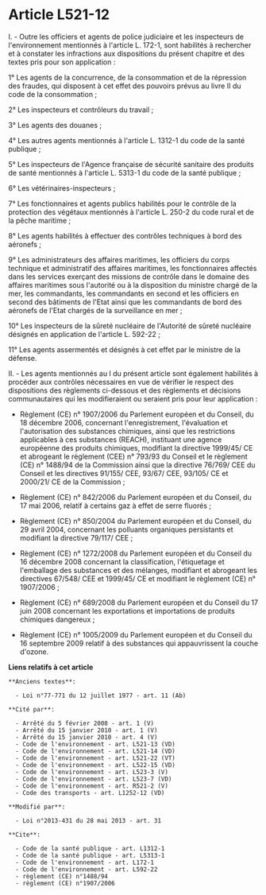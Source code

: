 # Article L521-12

I. - Outre les officiers et agents de police judiciaire et les inspecteurs de l'environnement mentionnés à l'article L.
172-1, sont habilités à rechercher et à constater les infractions aux dispositions du présent chapitre et des textes pris
pour son application : 

1° Les agents de la concurrence, de la consommation et de la répression des fraudes, qui disposent à cet effet des pouvoirs
prévus au livre II du code de la consommation ; 

2° Les inspecteurs et contrôleurs du travail ; 

3° Les agents des douanes ; 

4° Les autres agents mentionnés à l'article L. 1312-1 du code de la santé publique ; 

5° Les inspecteurs de l'Agence française de sécurité sanitaire des produits de santé mentionnés à l'article L. 5313-1 du code
de la santé publique ; 

6° Les vétérinaires-inspecteurs ; 

7° Les fonctionnaires et agents publics habilités pour le contrôle de la protection des végétaux mentionnés à l'article L.
250-2 du code rural et de la pêche maritime ; 

8° Les agents habilités à effectuer des contrôles techniques à bord des aéronefs ; 

9° Les administrateurs des affaires maritimes, les officiers du corps technique et administratif des affaires maritimes, les
fonctionnaires affectés dans les services exerçant des missions de contrôle dans le domaine des affaires maritimes sous
l'autorité ou à la disposition du ministre chargé de la mer, les commandants, les commandants en second et les officiers en
second des bâtiments de l'Etat ainsi que les commandants de bord des aéronefs de l'Etat chargés de la surveillance en mer ; 

10° Les inspecteurs de la sûreté nucléaire de l'Autorité de sûreté nucléaire désignés en application de l'article L.
592-22 ; 

11° Les agents assermentés et désignés à cet effet par le ministre de la défense.

II. - Les agents mentionnés au I du présent article sont également habilités à procéder aux contrôles nécessaires en vue de
vérifier le respect des dispositions des règlements ci-dessous et des règlements et décisions communautaires qui les
modifieraient ou seraient pris pour leur application :

- Règlement (CE) n° 1907/2006 du Parlement européen et du Conseil, du 18 décembre 2006, concernant l'enregistrement,
l'évaluation et l'autorisation des substances chimiques, ainsi que les restrictions applicables à ces substances (REACH),
instituant une agence européenne des produits chimiques, modifiant la directive 1999/45/ CE et abrogeant le règlement (CEE)
n° 793/93 du Conseil et le règlement (CE) n° 1488/94 de la Commission ainsi que la directive 76/769/ CEE du Conseil et les
directives 91/155/ CEE, 93/67/ CEE, 93/105/ CE et 2000/21/ CE de la Commission ;

- Règlement (CE) n° 842/2006 du Parlement européen et du Conseil, du 17 mai 2006, relatif à certains gaz à effet de serre
fluorés ;

- Règlement (CE) n° 850/2004 du Parlement européen et du Conseil, du 29 avril 2004, concernant les polluants organiques
persistants et modifiant la directive 79/117/ CEE ;

- Règlement (CE) n° 1272/2008 du Parlement européen et du Conseil du 16 décembre 2008 concernant la classification,
l'étiquetage et l'emballage des substances et des mélanges, modifiant et abrogeant les directives 67/548/ CEE et 1999/45/ CE
et modifiant le règlement (CE) n° 1907/2006 ;

- Règlement (CE) n° 689/2008 du Parlement européen et du Conseil du 17 juin 2008 concernant les exportations et importations
de produits chimiques dangereux ;

- Règlement (CE) n° 1005/2009 du Parlement européen et du Conseil du 16 septembre 2009 relatif à des substances qui
appauvrissent la couche d'ozone.

**Liens relatifs à cet article**

	**Anciens textes**:

	  - Loi n°77-771 du 12 juillet 1977 - art. 11 (Ab)

	**Cité par**:

	  - Arrêté du 5 février 2008 - art. 1 (V)
	  - Arrêté du 15 janvier 2010 - art. 1 (V)
	  - Arrêté du 15 janvier 2010 - art. 4 (V)
	  - Code de l'environnement - art. L521-13 (VD)
	  - Code de l'environnement - art. L521-14 (VD)
	  - Code de l'environnement - art. L521-22 (VT)
	  - Code de l'environnement - art. L522-15 (VD)
	  - Code de l'environnement - art. L523-3 (V)
	  - Code de l'environnement - art. L523-7 (VD)
	  - Code de l'environnement - art. R521-2 (V)
	  - Code des transports - art. L1252-12 (VD)

	**Modifié par**:

	  - Loi n°2013-431 du 28 mai 2013 - art. 31

	**Cite**:

	  - Code de la santé publique - art. L1312-1
	  - Code de la santé publique - art. L5313-1
	  - Code de l'environnement - art. L172-1
	  - Code de l'environnement - art. L592-22
	  - règlement (CE) n°1488/94
	  - règlement (CE) n°1907/2006
